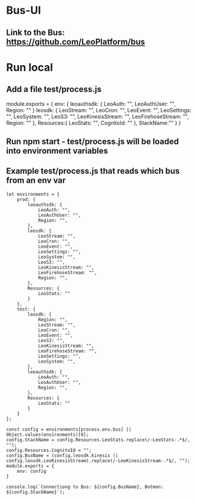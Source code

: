 # Bus-UI

## Link to the Bus: https://github.com/LeoPlatform/bus

# Run local

## Add a file test/process.js
   module.exports = {
	   env: {
			leoauthsdk: {
				LeoAuth: "",
				LeoAuthUser: "",
				Region: ""
			}
			leosdk: {
				LeoStream: "",
				LeoCron: "",
				LeoEvent: "",
				LeoSettings: "",
				LeoSystem: "",
				LeoS3: "",
				LeoKinesisStream: "",
				LeoFirehoseStream: "",
				Region: ""
			},
			Resources:{
				LeoStats: "",
				CognitoId: ""
			},
			StackName:""
	   }
   }

## Run npm start - test/process.js will be loaded into environment variables



## Example test/process.js that reads which bus from an env var
```
let environments = {
	prod: {
		leoauthsdk: {
			LeoAuth: "",
			LeoAuthUser: "",
			Region: "",
		},
		leosdk: {
			LeoStream: "",
			LeoCron: "",
			LeoEvent: "",
			LeoSettings: "",
			LeoSystem: "",
			LeoS3: "",
			LeoKinesisStream: "",
			LeoFirehoseStream: "",
			Region: "",
		},
		Resources: {
			LeoStats: ""
		}
	},
	test: {
		leosdk: {
			Region: "",
			LeoStream: "",
			LeoCron: "",
			LeoEvent: "",
			LeoS3: "",
			LeoKinesisStream: "",
			LeoFirehoseStream: "",
			LeoSettings: "",
			LeoSystem: "",
		},
		leoauthsdk: {
			LeoAuth: "",
			LeoAuthUser: "",
			Region: "",
		},
		Resources: {
			LeoStats: ""
		}
	}
};

const config = environments[process.env.bus] || Object.values(environments)[0];
config.StackName = config.Resources.LeoStats.replace(/-LeoStats-.*$/, "");
config.Resources.CognitoId = "";
config.BusName = (config.leosdk.kinesis || config.leosdk.LeoKinesisStream).replace(/-LeoKinesisStream-.*$/, "");
module.exports = {
	env: config
}

console.log(`Connectiong to Bus: ${config.BusName}, Botmon: ${config.StackName}`);

```
